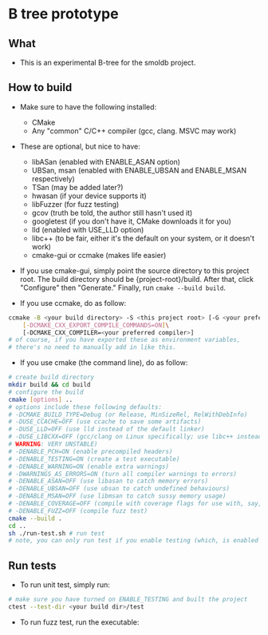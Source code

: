# B tree prototype

## What

- This is an experimental B-tree for the smoldb project.

## How to build

- Make sure to have the following installed:
  - CMake
  - Any "common" C/C++ compiler (gcc, clang. MSVC may work)

- These are optional, but nice to have:
  - libASan (enabled with ENABLE_ASAN option)
  - UBSan, msan (enabled with ENABLE_UBSAN and ENABLE_MSAN respectively)
  - TSan (may be added later?)
  - hwasan (if your device supports it)
  - libFuzzer (for fuzz testing)
  - gcov (truth be told, the author still hasn't used it)
  - googletest (if you don't have it, CMake downloads it for you)
  - lld (enabled with USE_LLD option)
  - libc++ (to be fair, either it's the default on your system, or it doesn't work)
  - cmake-gui or ccmake (makes life easier)

- If you use cmake-gui, simply point the source directory to this project root.
The build directory should be {project-root}/build. After that, click "Configure"
then "Generate." Finally, run `cmake --build build`.
- If you use ccmake, do as follow:

```bash
ccmake -B <your build directory> -S <this project root> [-G <your preferred generator>]\
    [-DCMAKE_CXX_EXPORT_COMPILE_COMMANDS=ON]\
    [-DCMAKE_CXX_COMPILER=<your preferred compiler>]
# of course, if you have exported these as environment variables,
# there's no need to manually add in like this.
```

- If you use cmake (the command line), do as follow:

```bash
# create build directory
mkdir build && cd build
# configure the build
cmake [options] ..
# options include these following defaults:
# -DCMAKE_BUILD_TYPE=Debug (or Release, MinSizeRel, RelWithDebInfo)
# -DUSE_CCACHE=OFF (use ccache to save some artifacts)
# -DUSE_LLD=OFF (use lld instead of the default linker)
# -DUSE_LIBCXX=OFF (gcc/clang on Linux specifically; use libc++ instead of stdlibc++.
# WARNING: VERY UNSTABLE)
# -DENABLE_PCH=ON (enable precompiled headers)
# -DENABLE_TESTING=ON (create a test executable)
# -DENABLE_WARNING=ON (enable extra warnings)
# -DWARNINGS_AS_ERRORS=ON (turn all compiler warnings to errors)
# -DENABLE_ASAN=OFF (use libasan to catch memory errors)
# -DENABLE_UBSAN=OFF (use ubsan to catch undefined behaviours)
# -DENABLE_MSAN=OFF (use libmsan to catch sussy memory usage)
# -DENABLE_COVERAGE=OFF (compile with coverage flags for use with, say, gcov)
# -DENABLE_FUZZ=OFF (compile fuzz test)
cmake --build .
cd ..
sh ./run-test.sh # run test
# note, you can only run test if you enable testing (which, is enabled by default)
```

## Run tests

- To run unit test, simply run:

```bash
# make sure you have turned on ENABLE_TESTING and built the project
ctest --test-dir <your build dir>/test
```

- To run fuzz test, run the executable:
